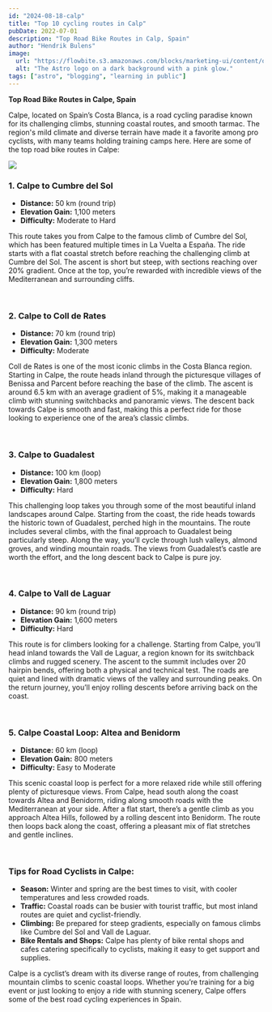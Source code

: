 ```yaml
---
id: "2024-08-18-calp"
title: "Top 10 cycling routes in Calp"
pubDate: 2022-07-01
description: "Top Road Bike Routes in Calp, Spain"
author: "Hendrik Bulens"
image:
  url: "https://flowbite.s3.amazonaws.com/blocks/marketing-ui/content/office-long-2.png"
  alt: "The Astro logo on a dark background with a pink glow."
tags: ["astro", "blogging", "learning in public"]
---
```


**Top Road Bike Routes in Calpe, Spain**

Calpe, located on Spain’s Costa Blanca, is a road cycling paradise known for its challenging climbs, stunning coastal routes, and smooth tarmac. The region's mild climate and diverse terrain have made it a favorite among pro cyclists, with many teams holding training camps here. Here are some of the top road bike routes in Calpe:

<img src="/the-average-cyclist/posts/post2/1.jpg"  />

### 1. **Calpe to Cumbre del Sol**

- **Distance:** 50 km (round trip)
- **Elevation Gain:** 1,100 meters
- **Difficulty:** Moderate to Hard

This route takes you from Calpe to the famous climb of Cumbre del Sol, which has been featured multiple times in La Vuelta a España. The ride starts with a flat coastal stretch before reaching the challenging climb at Cumbre del Sol. The ascent is short but steep, with sections reaching over 20% gradient. Once at the top, you’re rewarded with incredible views of the Mediterranean and surrounding cliffs.

<br />

### 2. **Calpe to Coll de Rates**

- **Distance:** 70 km (round trip)
- **Elevation Gain:** 1,300 meters
- **Difficulty:** Moderate

Coll de Rates is one of the most iconic climbs in the Costa Blanca region. Starting in Calpe, the route heads inland through the picturesque villages of Benissa and Parcent before reaching the base of the climb. The ascent is around 6.5 km with an average gradient of 5%, making it a manageable climb with stunning switchbacks and panoramic views. The descent back towards Calpe is smooth and fast, making this a perfect ride for those looking to experience one of the area’s classic climbs.

<br />

### 3. **Calpe to Guadalest**

- **Distance:** 100 km (loop)
- **Elevation Gain:** 1,800 meters
- **Difficulty:** Hard

This challenging loop takes you through some of the most beautiful inland landscapes around Calpe. Starting from the coast, the ride heads towards the historic town of Guadalest, perched high in the mountains. The route includes several climbs, with the final approach to Guadalest being particularly steep. Along the way, you’ll cycle through lush valleys, almond groves, and winding mountain roads. The views from Guadalest’s castle are worth the effort, and the long descent back to Calpe is pure joy.

<br />

### 4. **Calpe to Vall de Laguar**

- **Distance:** 90 km (round trip)
- **Elevation Gain:** 1,600 meters
- **Difficulty:** Hard

This route is for climbers looking for a challenge. Starting from Calpe, you’ll head inland towards the Vall de Laguar, a region known for its switchback climbs and rugged scenery. The ascent to the summit includes over 20 hairpin bends, offering both a physical and technical test. The roads are quiet and lined with dramatic views of the valley and surrounding peaks. On the return journey, you’ll enjoy rolling descents before arriving back on the coast.

<br />

### 5. **Calpe Coastal Loop: Altea and Benidorm**

- **Distance:** 60 km (loop)
- **Elevation Gain:** 800 meters
- **Difficulty:** Easy to Moderate

This scenic coastal loop is perfect for a more relaxed ride while still offering plenty of picturesque views. From Calpe, head south along the coast towards Altea and Benidorm, riding along smooth roads with the Mediterranean at your side. After a flat start, there’s a gentle climb as you approach Altea Hills, followed by a rolling descent into Benidorm. The route then loops back along the coast, offering a pleasant mix of flat stretches and gentle inclines.

<br />

### Tips for Road Cyclists in Calpe:

- **Season:** Winter and spring are the best times to visit, with cooler temperatures and less crowded roads.
- **Traffic:** Coastal roads can be busier with tourist traffic, but most inland routes are quiet and cyclist-friendly.
- **Climbing:** Be prepared for steep gradients, especially on famous climbs like Cumbre del Sol and Vall de Laguar.
- **Bike Rentals and Shops:** Calpe has plenty of bike rental shops and cafes catering specifically to cyclists, making it easy to get support and supplies.

Calpe is a cyclist’s dream with its diverse range of routes, from challenging mountain climbs to scenic coastal loops. Whether you’re training for a big event or just looking to enjoy a ride with stunning scenery, Calpe offers some of the best road cycling experiences in Spain.

